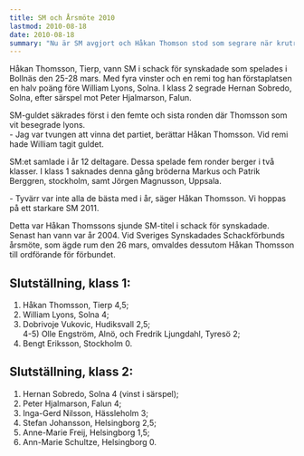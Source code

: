 ```yaml
---
title: SM och Årsmöte 2010
lastmod: 2010-08-18
date: 2010-08-18
summary: "Nu är SM avgjort och Håkan Thomson stod som segrare när krutröken väl la sig. \n Rapport från årets SM \n Rapport från årsmötet som hölls i samband med SM"
---
```


Håkan Thomsson, Tierp, vann SM i schack för synskadade som spelades i Bollnäs den 25-28 mars. Med fyra vinster och en remi tog han förstaplatsen en halv poäng före William Lyons, Solna. I klass 2 segrade Hernan Sobredo, Solna, efter särspel mot Peter Hjalmarson, Falun.

SM-guldet säkrades först i den femte och sista ronden där Thomsson som vit besegrade lyons.  
\- Jag var tvungen att vinna det partiet, berättar Håkan Thomsson. Vid remi hade William tagit guldet.

SM:et samlade i år 12 deltagare. Dessa spelade fem ronder berger i två klasser. I klass 1 saknades denna gång bröderna Markus och Patrik Berggren, stockholm, samt Jörgen Magnusson, Uppsala.

\- Tyvärr var inte alla de bästa med i år, säger Håkan Thomsson. Vi hoppas på ett starkare SM 2011.

Detta var Håkan Thomssons sjunde SM-titel i schack för synskadade. Senast han vann var år 2004. Vid Sveriges Synskadades Schackförbunds årsmöte, som ägde rum den 26 mars, omvaldes dessutom Håkan Thomsson till ordförande för förbundet.

Slutställning, klass 1:
----------

1) Håkan Thomsson, Tierp 4,5;  
2) William Lyons, Solna 4;  
3) Dobrivoje Vukovic, Hudiksvall 2,5;  
4-5) Olle Engström, Alnö, och Fredrik Ljungdahl, Tyresö 2;  
6) Bengt Eriksson, Stockholm 0.

Slutställning, klass 2:
----------

1) Hernan Sobredo, Solna 4 (vinst i särspel);  
2) Peter Hjalmarson, Falun 4;  
3) Inga-Gerd Nilsson, Hässleholm 3;  
4) Stefan Johansson, Helsingborg 2,5;  
5) Anne-Marie Freij, Helsingborg 1,5;  
6) Ann-Marie Schultze, Helsingborg 0.